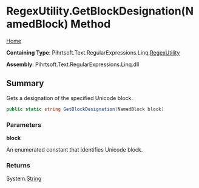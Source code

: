 # RegexUtility\.GetBlockDesignation\(NamedBlock\) Method

[Home](../../../../../../README.md)

**Containing Type**: Pihrtsoft\.Text\.RegularExpressions\.Linq\.[RegexUtility](../README.md)

**Assembly**: Pihrtsoft\.Text\.RegularExpressions\.Linq\.dll

## Summary

Gets a designation of the specified Unicode block\.

```csharp
public static string GetBlockDesignation(NamedBlock block)
```

### Parameters

**block**

An enumerated constant that identifies Unicode block\.

### Returns

System\.[String](https://docs.microsoft.com/en-us/dotnet/api/system.string)

